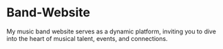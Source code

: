 # Band-Website
My music band website serves as a dynamic platform, inviting you to dive into the heart of musical talent, events, and connections.
